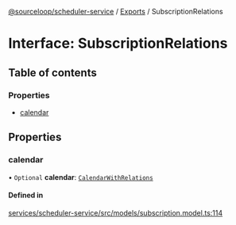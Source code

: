 [@sourceloop/scheduler-service](../README.md) / [Exports](../modules.md) / SubscriptionRelations

# Interface: SubscriptionRelations

## Table of contents

### Properties

- [calendar](SubscriptionRelations.md#calendar)

## Properties

### calendar

• `Optional` **calendar**: [`CalendarWithRelations`](../modules.md#calendarwithrelations)

#### Defined in

[services/scheduler-service/src/models/subscription.model.ts:114](https://github.com/sourcefuse/loopback4-microservice-catalog/blob/77bb890a2/services/scheduler-service/src/models/subscription.model.ts#L114)
